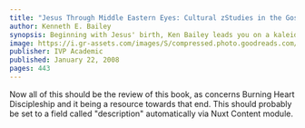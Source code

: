 ```yaml
---
title: "Jesus Through Middle Eastern Eyes: Cultural zStudies in the Gospels"
author: Kenneth E. Bailey
synopsis: Beginning with Jesus' birth, Ken Bailey leads you on a kaleidoscopic study of Jesus throughout the four Gospels. Bailey examines the life and ministry of Jesus with attention to the Lord's Prayer, the Beatitudes, Jesus' relationship to women, and especially Jesus' parables. Through it all, Bailey employs his trademark expertise as a master of Middle Eastern culture to lead you into a deeper understanding of the person and significance of Jesus within his own cultural context. With a sure but gentle hand, Bailey lifts away the obscuring layers of modern Western interpretation to reveal Jesus in the light of his actual historical and cultural setting. This entirely new material from the pen of Ken Bailey is a must-have for any student of the New Testament. If you have benefited from Bailey's work over the years, this book will be a welcome and indispensable addition to your library. If you are unfamiliar with Bailey's work, this book will introduce you to a very old yet entirely new way of understanding Jesus.
image: https://i.gr-assets.com/images/S/compressed.photo.goodreads.com/books/1347278868l/2199.jpg
publisher: IVP Academic
published: January 22, 2008
pages: 443
---
```


Now all of this should be the review of this book, as concerns Burning Heart Discipleship and it being a resource towards
that end.  This should probably be set to a field called "description" automatically via Nuxt Content module.
